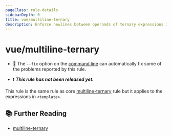 ```yaml
---
pageClass: rule-details
sidebarDepth: 0
title: vue/multiline-ternary
description: Enforce newlines between operands of ternary expressions in `<template>` 
---
```

# vue/multiline-ternary

- :wrench: The `--fix` option on the [command line](https://eslint.org/docs/user-guide/command-line-interface#fixing-problems) can automatically fix some of the problems reported by this rule.

- :exclamation: <badge text="This rule has not been released yet." vertical="middle" type="error"> ***This rule has not been released yet.*** </badge>

This rule is the same rule as core [multiline-ternary] rule but it applies to the expressions in `<template>`.
## :books: Further Reading

- [multiline-ternary]

[multiline-ternary]: https://eslint.org/docs/rules/multiline-ternary
